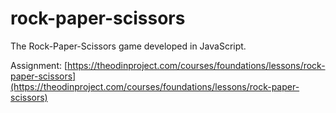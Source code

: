 # rock-paper-scissors

The Rock-Paper-Scissors game developed in JavaScript.

Assignment: [https://theodinproject.com/courses/foundations/lessons/rock-paper-scissors](https://theodinproject.com/courses/foundations/lessons/rock-paper-scissors)